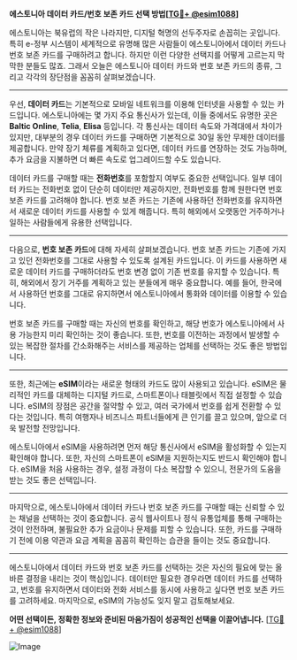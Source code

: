 **에스토니아 데이터 카드/번호 보존 카드 선택 방법[[TG💪+ @esim1088](https://t.me/s/esim1088)]**

에스토니아는 북유럽의 작은 나라지만, 디지털 혁명의 선두주자로 손꼽히는 곳입니다. 특히 e-정부 시스템이 세계적으로 유명해 많은 사람들이 에스토니아에서 데이터 카드나 번호 보존 카드를 구매하려고 합니다. 하지만 이런 다양한 선택지를 어떻게 고르는지 막막한 분들도 많죠. 그래서 오늘은 에스토니아 데이터 카드와 번호 보존 카드의 종류, 그리고 각각의 장단점을 꼼꼼히 살펴보겠습니다.

---

우선, **데이터 카드**는 기본적으로 모바일 네트워크를 이용해 인터넷을 사용할 수 있는 카드입니다. 에스토니아에는 몇 가지 주요 통신사가 있는데, 이들 중에서도 유명한 곳은 **Baltic Online**, **Telia**, **Elisa** 등입니다. 각 통신사는 데이터 속도와 가격대에서 차이가 있지만, 대부분의 경우 데이터 카드를 구매하면 기본적으로 30일 동안 무제한 데이터를 제공합니다. 만약 장기 체류를 계획하고 있다면, 데이터 카드를 연장하는 것도 가능하며, 추가 요금을 지불하면 더 빠른 속도로 업그레이드할 수도 있습니다.

데이터 카드를 구매할 때는 **전화번호**를 포함할지 여부도 중요한 선택입니다. 일부 데이터 카드는 전화번호 없이 단순히 데이터만 제공하지만, 전화번호를 함께 원한다면 번호 보존 카드를 고려해야 합니다. 번호 보존 카드는 기존에 사용하던 전화번호를 유지하면서 새로운 데이터 카드를 사용할 수 있게 해줍니다. 특히 해외에서 오랫동안 거주하거나 일하는 사람들에게 유용한 선택입니다.

---

다음으로, **번호 보존 카드**에 대해 자세히 살펴보겠습니다. 번호 보존 카드는 기존에 가지고 있던 전화번호를 그대로 사용할 수 있도록 설계된 카드입니다. 이 카드를 사용하면 새로운 데이터 카드를 구매하더라도 번호 변경 없이 기존 번호를 유지할 수 있습니다. 특히, 해외에서 장기 거주를 계획하고 있는 분들에게 매우 중요합니다. 예를 들어, 한국에서 사용하던 번호를 그대로 유지하면서 에스토니아에서 통화와 데이터를 이용할 수 있습니다.

번호 보존 카드를 구매할 때는 자신의 번호를 확인하고, 해당 번호가 에스토니아에서 사용 가능한지 미리 확인하는 것이 좋습니다. 또한, 번호를 이전하는 과정에서 발생할 수 있는 복잡한 절차를 간소화해주는 서비스를 제공하는 업체를 선택하는 것도 좋은 방법입니다.

---

또한, 최근에는 **eSIM**이라는 새로운 형태의 카드도 많이 사용되고 있습니다. eSIM은 물리적인 카드를 대체하는 디지털 카드로, 스마트폰이나 태블릿에서 직접 설정할 수 있습니다. eSIM의 장점은 공간을 절약할 수 있고, 여러 국가에서 번호를 쉽게 전환할 수 있다는 것입니다. 특히 여행자나 비즈니스 파트너들에게 큰 인기를 끌고 있으며, 앞으로 더욱 발전할 전망입니다.

에스토니아에서 eSIM을 사용하려면 먼저 해당 통신사에서 eSIM을 활성화할 수 있는지 확인해야 합니다. 또한, 자신의 스마트폰이 eSIM을 지원하는지도 반드시 확인해야 합니다. eSIM을 처음 사용하는 경우, 설정 과정이 다소 복잡할 수 있으니, 전문가의 도움을 받는 것도 좋은 선택입니다.

---

마지막으로, 에스토니아에서 데이터 카드나 번호 보존 카드를 구매할 때는 신뢰할 수 있는 채널을 선택하는 것이 중요합니다. 공식 웹사이트나 정식 유통업체를 통해 구매하는 것이 안전하며, 불필요한 추가 요금이나 문제를 피할 수 있습니다. 또한, 카드를 구매하기 전에 이용 약관과 요금 계획을 꼼꼼히 확인하는 습관을 들이는 것도 중요합니다.

---

에스토니아에서 데이터 카드와 번호 보존 카드를 선택하는 것은 자신의 필요에 맞는 올바른 결정을 내리는 것이 핵심입니다. 데이터만 필요한 경우라면 데이터 카드를 선택하고, 번호를 유지하면서 데이터와 전화 서비스를 동시에 사용하고 싶다면 번호 보존 카드를 고려하세요. 마지막으로, eSIM의 가능성도 잊지 말고 검토해보세요.

**어떤 선택이든, 정확한 정보와 준비된 마음가짐이 성공적인 선택을 이끌어냅니다.** [[TG💪+ @esim1088](https://t.me/s/esim1088)] 

![Image](https://i.postimg.cc/Y0z9fWf4/image.png)